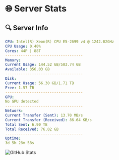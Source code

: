 # 🌐 Server Stats
## 🔍 Server Info
```yaml
CPU: Intel(R) Xeon(R) CPU E5-2699 v4 @ 1242.02GHz
CPU Usage: 0.40%
Cores: 44P | 88T
-----------------------------------
Memory:
Current Usage: 144.52 GB/503.74 GB
Available: 356.03 GB
-----------------------------------
Disk:
Current Usage: 56.30 GB/1.71 TB
Free: 1.57 TB
-----------------------------------
GPU:
No GPU detected
-----------------------------------
Network:
Current Transfer (Sent): 13.70 MB/s
Current Transfer (Received): 86.64 KB/s
Total Sent: 6.90 TB
Total Received: 76.02 GB
-----------------------------------
Uptime:
3d 5h 28m 58s
```
![GitHub Stats](https://img.shields.io/badge/Updated-2025-03-11_02:51:47-blue)